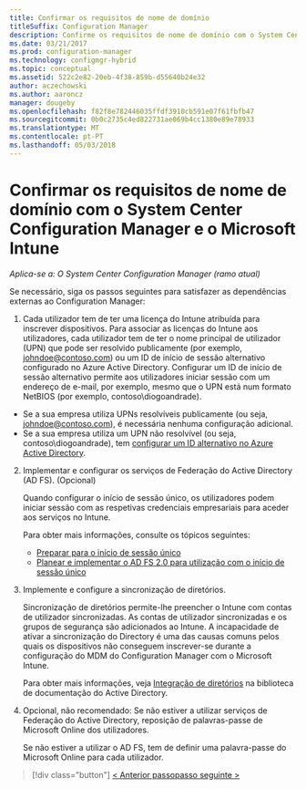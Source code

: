 ```yaml
---
title: Confirmar os requisitos de nome de domínio
titleSuffix: Configuration Manager
description: Confirme os requisitos de nome de domínio com o System Center Configuration Manager.
ms.date: 03/21/2017
ms.prod: configuration-manager
ms.technology: configmgr-hybrid
ms.topic: conceptual
ms.assetid: 522c2e82-20eb-4f38-859b-d55640b24e32
author: aczechowski
ms.author: aaroncz
manager: dougeby
ms.openlocfilehash: f82f8e782446035ffdf3910cb591e07f61fbfb47
ms.sourcegitcommit: 0b0c2735c4ed822731ae069b4cc1380e89e78933
ms.translationtype: MT
ms.contentlocale: pt-PT
ms.lasthandoff: 05/03/2018
---
```

# <a name="confirm-domain-name-requirements-with-system-center-configuration-manager-and-microsoft-intune"></a>Confirmar os requisitos de nome de domínio com o System Center Configuration Manager e o Microsoft Intune

*Aplica-se a: O System Center Configuration Manager (ramo atual)*

Se necessário, siga os passos seguintes para satisfazer as dependências externas ao Configuration Manager:

1. Cada utilizador tem de ter uma licença do Intune atribuída para inscrever dispositivos. Para associar as licenças do Intune aos utilizadores, cada utilizador tem de ter o nome principal de utilizador (UPN) que pode ser resolvido publicamente (por exemplo, johndoe@contoso.com) ou um ID de início de sessão alternativo configurado no Azure Active Directory. Configurar um ID de início de sessão alternativo permite aos utilizadores iniciar sessão com um endereço de e-mail, por exemplo, mesmo que o UPN está num formato NetBIOS (por exemplo, contoso\diogoandrade).

  - Se a sua empresa utiliza UPNs resolvíveis publicamente (ou seja, johndoe@contoso.com), é necessária nenhuma configuração adicional.
  - Se a sua empresa utiliza um UPN não resolvível (ou seja, contoso\diogoandrade), tem [configurar um ID alternativo no Azure Active Directory](https://azure.microsoft.com/documentation/articles/active-directory-aadconnect-get-started-custom/#pages-under-the-section-sync).

2.  Implementar e configurar os serviços de Federação do Active Directory (AD FS). (Opcional)

     Quando configurar o início de sessão único, os utilizadores podem iniciar sessão com as respetivas credenciais empresariais para aceder aos serviços no Intune.

     Para obter mais informações, consulte os tópicos seguintes:
    -   [Preparar para o início de sessão único](http://go.microsoft.com/fwlink/?LinkID=271124)
    -   [Planear e implementar o AD FS 2.0 para utilização com o início de sessão único](http://go.microsoft.com/fwlink/?LinkID=271125)

3.  Implemente e configure a sincronização de diretórios.

     Sincronização de diretórios permite-lhe preencher o Intune com contas de utilizador sincronizadas. As contas de utilizador sincronizadas e os grupos de segurança são adicionados ao Intune. A incapacidade de ativar a sincronização do Directory é uma das causas comuns pelos quais os dispositivos não conseguem inscrever-se durante a configuração do MDM do Configuration Manager com o Microsoft Intune.

     Para obter mais informações, veja [Integração de diretórios](http://go.microsoft.com/fwlink/?LinkID=271120) na biblioteca de documentação do Active Directory.

4.  Opcional, não recomendado: Se não estiver a utilizar serviços de Federação do Active Directory, reposição de palavras-passe de Microsoft Online dos utilizadores.

     Se não estiver a utilizar o AD FS, tem de definir uma palavra-passe do Microsoft Online para cada utilizador.

> [!div class="button"]
[< Anterior passo](create-mdm-collection.md)[passo seguinte >](configure-intune-subscription.md)
